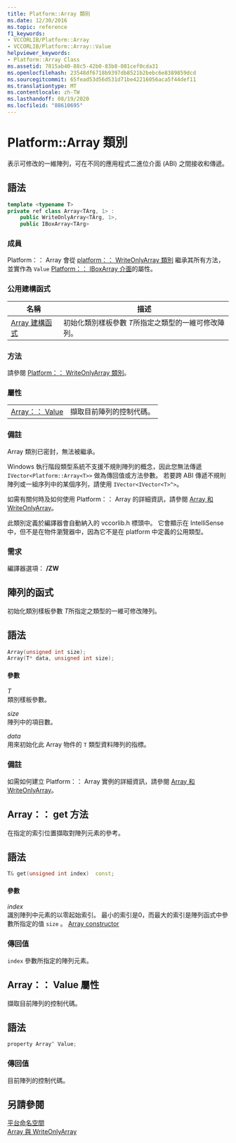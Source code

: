 ```yaml
---
title: Platform::Array 類別
ms.date: 12/30/2016
ms.topic: reference
f1_keywords:
- VCCORLIB/Platform::Array
- VCCORLIB/Platform::Array::Value
helpviewer_keywords:
- Platform::Array Class
ms.assetid: 7815ab40-88c5-42b0-83b8-081cef0cda31
ms.openlocfilehash: 23548df6718b9397db8521b2bebc6e8389859dcd
ms.sourcegitcommit: 65fead53d56d531d71be42216056aca5f44def11
ms.translationtype: MT
ms.contentlocale: zh-TW
ms.lasthandoff: 08/19/2020
ms.locfileid: "88610695"
---
```

# <a name="platformarray-class"></a>Platform::Array 類別

表示可修改的一維陣列，可在不同的應用程式二進位介面 (ABI) 之間接收和傳遞。

## <a name="syntax"></a>語法

```cpp
template <typename T>
private ref class Array<TArg, 1> :
    public WriteOnlyArray<TArg, 1>,
    public IBoxArray<TArg>
```

### <a name="members"></a>成員

Platform：： Array 會從 [platform：： WriteOnlyArray 類別](../cppcx/platform-writeonlyarray-class.md) 繼承其所有方法，並實作為 `Value` [Platform：： IBoxArray 介面](../cppcx/platform-iboxarray-interface.md)的屬性。

### <a name="public-constructors"></a>公用建構函式

|名稱|描述|
|----------|-----------------|
|[Array 建構函式](#ctor)|初始化類別樣板參數 *T*所指定之類型的一維可修改陣列。|

### <a name="methods"></a>方法

請參閱 [Platform：： WriteOnlyArray 類別](../cppcx/platform-writeonlyarray-class.md)。

### <a name="properties"></a>屬性

|||
|-|-|
|[Array：： Value](#value)|擷取目前陣列的控制代碼。|

### <a name="remarks"></a>備註

Array 類別已密封，無法被繼承。

Windows 執行階段類型系統不支援不規則陣列的概念，因此您無法傳遞 `IVector<Platform::Array<T>>` 做為傳回值或方法參數。 若要跨 ABI 傳遞不規則陣列或一組序列中的某個序列，請使用 `IVector<IVector<T>^>`。

如需有關何時及如何使用 Platform：： Array 的詳細資訊，請參閱 [Array 和 WriteOnlyArray](../cppcx/array-and-writeonlyarray-c-cx.md)。

此類別定義於編譯器會自動納入的 vccorlib.h 標頭中。 它會顯示在 IntelliSense 中，但不是在物件瀏覽器中，因為它不是在 platform 中定義的公用類型。

### <a name="requirements"></a>需求

編譯器選項： **/ZW**

## <a name="array-constructors"></a><a name="ctor"></a> 陣列的函式

初始化類別樣板參數 *T*所指定之類型的一維可修改陣列。

## <a name="syntax"></a>語法

```cpp
Array(unsigned int size);
Array(T* data, unsigned int size);
```

#### <a name="parameters"></a>參數

*T*<br/>
類別樣板參數。

*size*<br/>
陣列中的項目數。

*data*<br/>
用來初始化此 Array 物件的 `T` 類型資料陣列的指標。

### <a name="remarks"></a>備註

如需如何建立 Platform：： Array 實例的詳細資訊，請參閱 [Array 和 WriteOnlyArray](../cppcx/array-and-writeonlyarray-c-cx.md)。

## <a name="arrayget-method"></a><a name="get"></a> Array：： get 方法

在指定的索引位置擷取對陣列元素的參考。

## <a name="syntax"></a>語法

```cpp
T& get(unsigned int index)  const;
```

#### <a name="parameters"></a>參數

*index*<br/>
識別陣列中元素的以零起始索引。 最小的索引是0，而最大的索引是陣列函式中參數所指定的值 `size` 。 [Array constructor](#ctor)

### <a name="return-value"></a>傳回值

`index` 參數所指定的陣列元素。

## <a name="arrayvalue-property"></a><a name="value"></a> Array：： Value 屬性

擷取目前陣列的控制代碼。

## <a name="syntax"></a>語法

```cpp
property Array^ Value;
```

### <a name="return-value"></a>傳回值

目前陣列的控制代碼。

## <a name="see-also"></a>另請參閱

[平台命名空間](../cppcx/platform-namespace-c-cx.md)<br/>
[Array 與 WriteOnlyArray](../cppcx/array-and-writeonlyarray-c-cx.md)
